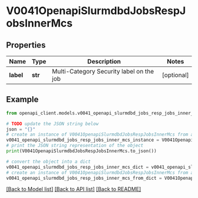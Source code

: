 # V0041OpenapiSlurmdbdJobsRespJobsInnerMcs


## Properties

Name | Type | Description | Notes
------------ | ------------- | ------------- | -------------
**label** | **str** | Multi-Category Security label on the job | [optional] 

## Example

```python
from openapi_client.models.v0041_openapi_slurmdbd_jobs_resp_jobs_inner_mcs import V0041OpenapiSlurmdbdJobsRespJobsInnerMcs

# TODO update the JSON string below
json = "{}"
# create an instance of V0041OpenapiSlurmdbdJobsRespJobsInnerMcs from a JSON string
v0041_openapi_slurmdbd_jobs_resp_jobs_inner_mcs_instance = V0041OpenapiSlurmdbdJobsRespJobsInnerMcs.from_json(json)
# print the JSON string representation of the object
print(V0041OpenapiSlurmdbdJobsRespJobsInnerMcs.to_json())

# convert the object into a dict
v0041_openapi_slurmdbd_jobs_resp_jobs_inner_mcs_dict = v0041_openapi_slurmdbd_jobs_resp_jobs_inner_mcs_instance.to_dict()
# create an instance of V0041OpenapiSlurmdbdJobsRespJobsInnerMcs from a dict
v0041_openapi_slurmdbd_jobs_resp_jobs_inner_mcs_from_dict = V0041OpenapiSlurmdbdJobsRespJobsInnerMcs.from_dict(v0041_openapi_slurmdbd_jobs_resp_jobs_inner_mcs_dict)
```
[[Back to Model list]](../README.md#documentation-for-models) [[Back to API list]](../README.md#documentation-for-api-endpoints) [[Back to README]](../README.md)


